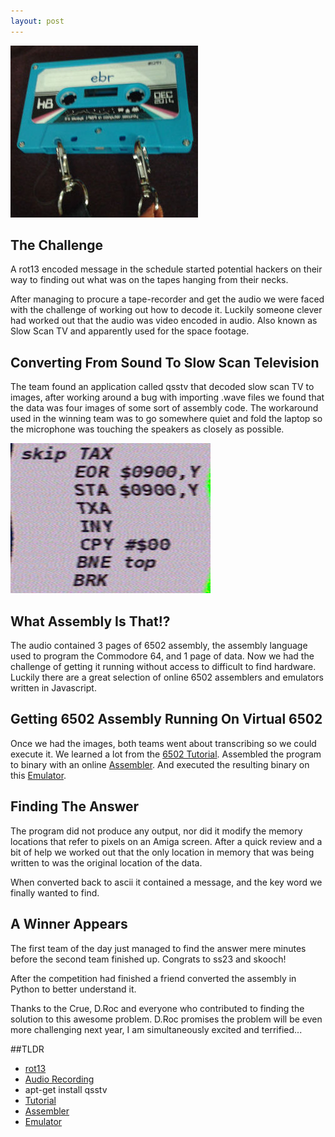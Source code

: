 ```yaml
---
layout: post
---
```


![kiwicon cassette](/images/cassette.jpg)

## The Challenge
A rot13 encoded message in the schedule started potential hackers on their way to finding out what was on the tapes hanging from their necks.

After managing to procure a tape-recorder and get the audio we were faced with the challenge of working out how to decode it. Luckily someone clever had worked out that the audio was video encoded in audio. Also known as Slow Scan TV and apparently used for the space footage.

## Converting From Sound To Slow Scan Television
The team found an application called qsstv that decoded slow scan TV to images, after working around a bug with importing .wave files we found that the data was four images of some sort of assembly code. The workaround used in the winning team was to go somewhere quiet and fold the laptop so the microphone was touching the speakers as closely as possible.

![6502 assembly code](/images/6502code.png)

## What Assembly Is That!?
The audio contained 3 pages of 6502 assembly, the assembly language used to program the Commodore 64, and 1 page of data. Now we had the challenge of getting it running without access to difficult to find hardware. Luckily there are a great selection of online 6502 assemblers and emulators written in Javascript.

## Getting 6502 Assembly Running On Virtual 6502
Once we had the images, both teams went about transcribing so we could execute it.
We learned a lot from the [6502 Tutorial](https://skilldrick.github.io/easy6502/).
Assembled the program to binary with an online [Assembler](http://e-tradition.net/bytes/6502/assembler.html).
And executed the resulting binary on this [Emulator](http://e-tradition.net/bytes/6502/).

## Finding The Answer
The program did not produce any output, nor did it modify the memory locations that refer to pixels on an Amiga screen. After a quick review and a bit of help we worked out that the only location in memory that was being written to was the original location of the data.

When converted back to ascii it contained a message, and the key word we finally wanted to find.

## A Winner Appears
The first team of the day just managed to find the answer mere minutes before the second team finished up. 
Congrats to ss23 and skooch!

After the competition had finished a friend converted the assembly in Python to better understand it.

Thanks to the Crue, D.Roc and everyone who contributed to finding the solution to this awesome problem.
D.Roc promises the problem will be even more challenging next year, I am simultaneously excited and terrified...

##TLDR
* [rot13](http://rot13.com)
* [Audio Recording](/uploads/cassette.wav)
* apt-get install qsstv
* [Tutorial](https://skilldrick.github.io/easy6502/)
* [Assembler](http://e-tradition.net/bytes/6502/assembler.html)
* [Emulator](http://e-tradition.net/bytes/6502/)

